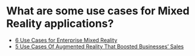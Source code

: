 # What are some use cases for Mixed Reality applications?



* [6 Use Cases for Enterprise Mixed Reality](https://www.kaleidoinsights.com/6-use-cases-for-enterprise-mixed-reality/)
* [5 Use Cases Of Augmented Reality That Boosted Businesses’ Sales](https://medium.com/swlh/5-use-cases-of-augmented-reality-that-boosted-businesses-sales-2114ac35bf5a)

